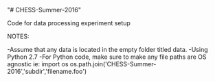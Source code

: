 "# CHESS-Summer-2016" 

Code for data processing experiment setup





NOTES:

-Assume that any data is located in the empty folder titled data.
-Using Python 2.7
-For Python code, make sure to make any file paths are OS agnostic
 ie:
	import os
	os.path.join('CHESS-Summer-2016','subdir','filename.foo')